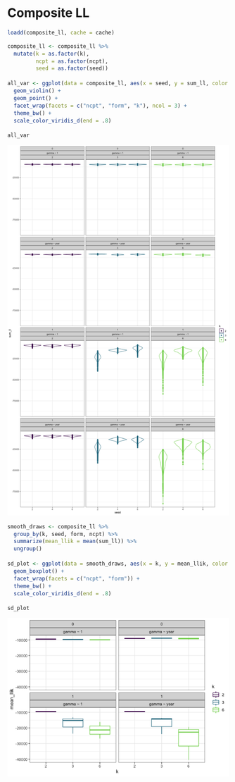 Composite LL
================

``` r
loadd(composite_ll, cache = cache)
```

``` r
composite_ll <- composite_ll %>%
  mutate(k = as.factor(k),
         ncpt = as.factor(ncpt),
         seed = as.factor(seed))

all_var <- ggplot(data = composite_ll, aes(x = seed, y = sum_ll, color = k, group = seed)) +
  geom_violin() +
  geom_point() +
  facet_wrap(facets = c("ncpt", "form", "k"), ncol = 3) +
  theme_bw() +
  scale_color_viridis_d(end = .8)

all_var
```

![](report_files/figure-markdown_github/plots-1.png)

``` r
smooth_draws <- composite_ll %>%
  group_by(k, seed, form, ncpt) %>%
  summarize(mean_llik = mean(sum_ll)) %>%
  ungroup() 

sd_plot <- ggplot(data = smooth_draws, aes(x = k, y = mean_llik, color = k, group = k)) +
  geom_boxplot() +
  facet_wrap(facets = c("ncpt", "form")) +
  theme_bw() +
  scale_color_viridis_d(end = .8)

sd_plot
```

![](report_files/figure-markdown_github/summarize-1.png)
